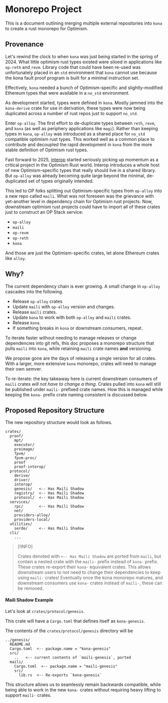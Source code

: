# Monorepo Project

This is a document outlining merging multiple external
repositories into `kona` to create a rust monorepo for Optimism.

## Provenance

Let's rewind the clock to when `kona` was just being started
in the spring of 2024. What little optimism rust types existed
were siloed in applications like `op-reth` and `revm`. Library
code that could have been re-used was unfortunately placed in
an `std` environment that `kona` cannot use because the kona
fault proof program is built for a minimal instruction set.

Effectively, `kona` needed a bunch of Optimism-specific and
slightly-modified Ethereum types that were available in a
`no_std` environment.

As development started, types were defined in `kona`. Mostly
jammed into the `kona-derive` crate for use in derivation, these
types were now being duplicated across a number of rust repos just
to support `no_std`.

Enter `op-alloy`. The first effort to de-duplicate types between
`reth`, `revm`, and `kona` (as well as periphery applications like `magi`).
Rather than keeping types in `kona`, `op-alloy` was introduced as a shared
place for `no_std` compatible optimism rust types. This worked
well as a common place to contribute and decoupled the rapid
development in `kona` from the more stable definition of Optimism
rust types.

Fast forward to 2025, [interop](https://specs.optimism.io/interop/overview.html)
started seriously picking up momentum as a critical project
in the Optimism Rust world. Interop introduces a whole host
of new Optimism-specific types that really should live in a
shared library. But `op-alloy` was already becoming quite large
beyond the minimal, de-duplicated set of types originally intended.

This led to OP folks splitting out Optimism-specific types from
`op-alloy` into a new repo called `maili`. What was not foreseen
was the grievance with yet-another level in dependency chain for
Optimism rust projects. Now, downstream optimism rust projects
could have to import all of these crates just to construct an
OP Stack service:
- `op-alloy`
- `maili`
- `op-revm`
- `op-reth`
- `kona`

And those are just the Optimism-specific crates, let alone
Ethereum crates like `alloy`.


## Why?

The current dependency chain is ever growing.
A small change in `op-alloy` cascades into the following.

- Release `op-alloy` crates
- Update `maili` with `op-alloy` version and changes.
- Release `maili` crates.
- Update `kona` to work with both `op-alloy` and `maili` crates.
- Release `kona`.
- If something breaks in `kona` or downstream consumers, repeat.

To iterate faster without needing to manage releases or change
dependencies into git refs, this doc proposes a monorepo structure
that pulls `maili` into `kona`, while retaining `maili` crate
names **and** versioning.

We propose gone are the days of releasing a single version for
all crates. With a larger, more extensive `kona` monorepo, crates
will need to manage their own semver.

To re-iterate: the key takeaway here is current downstream consumers
of `maili` crates _will not have to change a thing_. Crates pulled
into `kona` will still be published under `maili-` prefixed crate
names. How this is managed while keeping the `kona-` prefix crate
naming consistent is discussed below.


## Proposed Repository Structure

The new repository structure would look as follows.

```ignore
crates/
  proof/
    mpt/
    executor/
    preimage/
    fpvm/
    fpvm-proc/
    proof
    proof-interop/
  protocol/
    derive/
    driver/
    interop/
    genesis/   <-- Has Maili Shadow
    registry/  <-- Has Maili Shadow
    protocol/  <-- Has Maili Shadow
  services/
    rpc/       <-- Has Maili Shadow
    net/
    providers-alloy/
    providers-local/
  utilities/
    serde/     <-- Has Maili Shadow
  cli/
    ...
```

> [!INFO]
>
> Crates denoted with `<-- Has Maili Shadow` are ported from `maili`,
> but contain a nested crate with the `maili-` prefix instead of `kona-`
> prefix. These crates re-export their `kona-` equivalent crates. This
> allows downstream users to not need to change their dependencies to
> keep using `maili-` crates! Eventually once the kona monorepo matures,
> and downstream consumers use `kona-` crates instead of `maili-`, these
> can be removed.

#### Maili Shadow Example

Let's look at `crates/protocol/genesis`.

This crate will have a `Cargo.toml` that defines itself as `kona-genesis`.

The contents of the `crates/protocol/genesis` directory will be

```ignore
../genesis/
  README.md
  Cargo.toml  <-- package.name = "kona-genesis"
  src/
    ..   <-- current contents of `maili-genesis`, ported
  maili/
    Cargo.toml  <-- package.name = "maili-genesis"
    src/
      lib.rs  <-- Re-exports `kona-genesis`
```

This structure allows us to seamlessly remain backwards compatible,
while being able to work in the new `kona-` crates without requiring
heavy lifting to support `maili-` crates.
